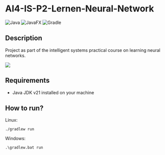 # AI4-IS-P2-Lernen-Neural-Network
![Java](https://img.shields.io/badge/Java-ED8B00?style=for-the-badge&logo=openjdk&logoColor=white) ![JavaFX](https://img.shields.io/badge/javafx-%23FF0000.svg?style=for-the-badge&logo=javafx&logoColor=white) ![Gradle](https://img.shields.io/badge/Gradle-02303A?style=for-the-badge&logo=Gradle&logoColor=white)

## Description
Project as part of the intelligent systems practical course on learning neural networks.

![](https://github.com/BAAMMM1/AI4-IS-P2-Lernen-Neural-Network/blob/dd4ec95e4c5b40868781d019e80a0ab983bb25a7/teaser.gif)

## Requirements
- Java JDK v21 installed on your machine

## How to run?
Linux:
```
./gradlew run
```

Windows:
```
.\gradlew.bat run
```
